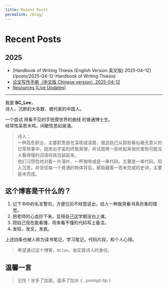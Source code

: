 ```yaml
---
title: Recent Posts
permalink: /blog/
---
```



# Recent Posts

## 2025
- [Handbook of Writing Thiesis (English Version 英文版) 2025-04-12](/posts/2025-04-12-Handbook of Writing Thiesis)
- [论文写作手册（中文版 Chinese version）2025-04-12](/posts/2025-04-12-论文写作手册)
- [Resources (Live Updates)](/posts/resources)

---

我是 **BC_Lee**，  
诗人，沉默的大多数，被代表的中国人。  

一个尝试 用看不见的手抚摸世界的曲线 的普通博士生。  
经常性呆若木鸡，间歇性思如泉涌。

> 诗人：  
一种高危职业，主要职责是在深夜或凌晨，强迫自己从那些看似毫无意义的日常琐事中，提炼出宇宙的终极真理，并试图用一些听起来很厉害但可能没人看得懂的词语将其包装起来。  
他们习惯性地对着一片落叶、一杯咖啡或是一串代码，主要是一串代码，陷入沉思，并坚信每一个普通的物体背后，都隐藏着一首未完成的史诗，主要是未完成。  

## 这个博客是干什么的？

1. 记下书中的名言警句，方便日后不经意说出，给人一种我常看书真厉害的错觉。  
2. 把老师的心血抄下来，显得自己这学期没白上课。  
3. 把自己现在能看懂、将来看不懂的代码写上备注。  
4. 发帖，发文，发疯。  

上述四条也被人称为读书笔记，学习笔记，代码片段，和个人心得。

> 希望通过这个博客，`BC1ee`，坐实我诗人的身份。


## 温馨一言 

> 记住！水多了加面，面多了加水
{: .prompt-tip }


